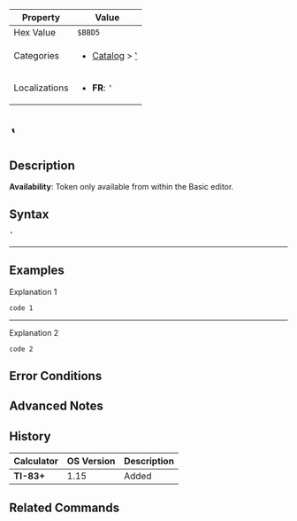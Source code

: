 | Property      | Value |
|---------------|-------|
| Hex Value     | `$BBD5`|
| Categories    | <ul><li>[Catalog](../categories/Catalog.md) > [‛](../categories/Catalog.md#‛)</li></ul> |
| Localizations | <ul><li><b>FR</b>: `‛`</li></ul> |

# `‛`

## Description



<b>Availability</b>: Token only available from within the Basic editor.

## Syntax
`‛`

<hr>

## Examples

Explanation 1
```ti-basic
code 1
```
---
Explanation 2
```ti-basic
code 2
```

## Error Conditions


## Advanced Notes


## History
| Calculator | OS Version | Description |
|------------|------------|-------------|
| <b>TI-83+</b> | 1.15 | Added

## Related Commands

    